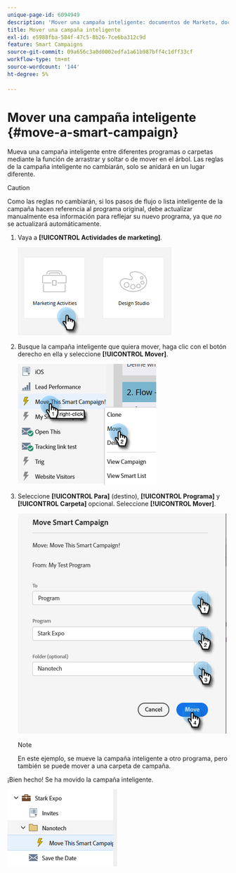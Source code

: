 ```yaml
---
unique-page-id: 6094949
description: 'Mover una campaña inteligente: documentos de Marketo, documentación del producto'
title: Mover una campaña inteligente
exl-id: e5988fba-584f-47c5-8b26-7ce6ba312c9d
feature: Smart Campaigns
source-git-commit: 09a656c3a0d0002edfa1a61b987bff4c1dff33cf
workflow-type: tm+mt
source-wordcount: '144'
ht-degree: 5%

---
```


# Mover una campaña inteligente {#move-a-smart-campaign}

Mueva una campaña inteligente entre diferentes programas o carpetas mediante la función de arrastrar y soltar o de mover en el árbol. Las reglas de la campaña inteligente no cambiarán, solo se anidará en un lugar diferente.

>[!CAUTION]
>
>Como las reglas no cambiarán, si los pasos de flujo o lista inteligente de la campaña hacen referencia al programa original, debe actualizar manualmente esa información para reflejar su nuevo programa, ya que _no_ se actualizará automáticamente.

1. Vaya a **[!UICONTROL Actividades de marketing]**.

   ![](assets/move-a-smart-campaign-1.png)

1. Busque la campaña inteligente que quiera mover, haga clic con el botón derecho en ella y seleccione **[!UICONTROL Mover]**.

   ![](assets/move-a-smart-campaign-2.png)

1. Seleccione **[!UICONTROL Para]** (destino), **[!UICONTROL Programa]** y **[!UICONTROL Carpeta]** opcional. Seleccione **[!UICONTROL Mover]**.

   ![](assets/move-a-smart-campaign-3.png)

   >[!NOTE]
   >
   >En este ejemplo, se mueve la campaña inteligente a otro programa, pero también se puede mover a una carpeta de campaña.

¡Bien hecho! Se ha movido la campaña inteligente.

![](assets/move-a-smart-campaign-4.png)
